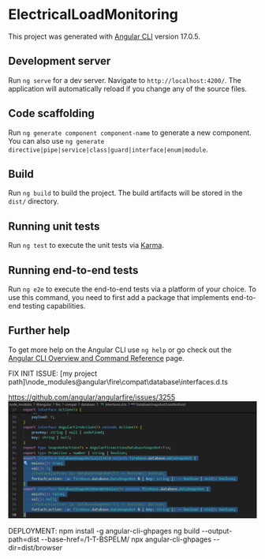 # ElectricalLoadMonitoring

This project was generated with [Angular CLI](https://github.com/angular/angular-cli) version 17.0.5.

## Development server

Run `ng serve` for a dev server. Navigate to `http://localhost:4200/`. The application will automatically reload if you change any of the source files.

## Code scaffolding

Run `ng generate component component-name` to generate a new component. You can also use `ng generate directive|pipe|service|class|guard|interface|enum|module`.

## Build

Run `ng build` to build the project. The build artifacts will be stored in the `dist/` directory.

## Running unit tests

Run `ng test` to execute the unit tests via [Karma](https://karma-runner.github.io).

## Running end-to-end tests

Run `ng e2e` to execute the end-to-end tests via a platform of your choice. To use this command, you need to first add a package that implements end-to-end testing capabilities.

## Further help

To get more help on the Angular CLI use `ng help` or go check out the [Angular CLI Overview and Command Reference](https://angular.io/cli) page.


FIX INIT ISSUE:
[my project path]\node_modules\@angular\fire\compat\database\interfaces.d.ts

https://github.com/angular/angularfire/issues/3255
![alt text](image-1.png)
<!-- export interface DatabaseSnapshotExists<T> extends firebase.database.DataSnapshot {
    exists(): true;
    val(): T;
    //forEach(action: (a: DatabaseSnapshot<T>) => boolean): boolean;
    forEach(action: (a: firebase.database.DataSnapshot & { key: string }) => boolean | void): boolean;
}
export interface DatabaseSnapshotDoesNotExist<T> extends firebase.database.DataSnapshot {
    exists(): false;
    val(): null;
    //forEach(action: (a: DatabaseSnapshot<T>) => boolean): boolean;
    forEach(action: (a: firebase.database.DataSnapshot & { key: string }) => boolean | void): boolean;
} -->

DEPLOYMENT:
npm install -g angular-cli-ghpages
ng build --output-path=dist  --base-href=/1-T-BSPELM/
npx angular-cli-ghpages --dir=dist/browser